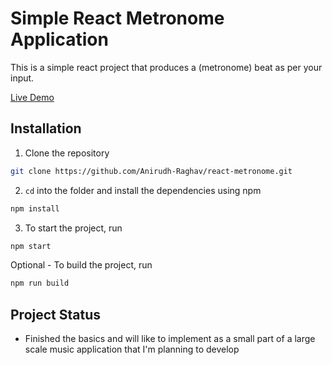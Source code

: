 # Simple React Metronome Application

This is a simple react project that produces a (metronome) beat as per your input.

[Live Demo](https://metronome7.netlify.app/)

## Installation

1. Clone the repository

```bash
git clone https://github.com/Anirudh-Raghav/react-metronome.git
```

2. `cd` into the folder and install the dependencies using npm

```bash
npm install
```

3. To start the project, run

```bash
npm start
```

Optional - To build the project, run

```bash
npm run build
```

## Project Status

* Finished the basics and will like to implement as a small part of a large scale music application that I'm planning to develop